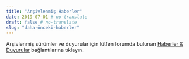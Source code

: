 ```yaml
---
title: "Arşivlenmiş Haberler"
date: 2019-07-01 # no-translate
draft: false # no-translate
slug: "daha-önceki-haberler"
---
```


Arşivlenmiş sürümler ve duyurular için lütfen forumda bulunan [Haberler & Duyurular](https://forums.wz2100.net/viewforum.php?f=1) bağlantılarına tıklayın.
